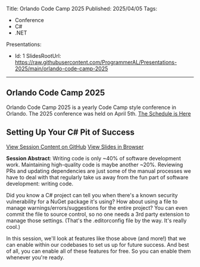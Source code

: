 Title: Orlando Code Camp 2025
Published: 2025/04/05
Tags:

- Conference
- C#
- .NET

Presentations:
- Id: 1
  SlidesRootUrl: https://raw.githubusercontent.com/ProgrammerAL/Presentations-2025/main/orlando-code-camp-2025

---

## Orlando Code Camp 2025

Orlando Code Camp 2025 is a yearly Code Camp style conference in Orlando. The 2025 conference was held on April 5th. [The Schedule is Here](https://sessionize.com/api/v2/ofd7i82z/view/GridSmart?under=True)

## Setting Up Your C# Pit of Success

<div class="post-multiple-links-div">
  <a class="post-session-content-link" target="_blank" href="https://github.com/ProgrammerAL/Presentations-2025/tree/main/orlando-code-camp-2025">View Session Content on GitHub</a>
  <a class="post-view-session-content-link" href="/posts/20250405_OrlandoCodeCamp2025/slides/1">View Slides in Browser</a>
</div>

__Session Abstract__: 
Writing code is only ~40% of software development work. Maintaining high-quality code is maybe another ~20%. Reviewing PRs and updating dependencies are just some of the manual processes we have to deal with that regularly take us away from the fun part of software development: writing code.

Did you know a C# project can tell you when there's a known security vulnerability for a NuGet package it's using? How about using a file to manage warnings/errors/suggestions for the entire project? You can even commit the file to source control, so no one needs a 3rd party extension to manage those settings. (That's the .editorconfig file by the way. It's really cool.)

In this session, we'll look at features like those above (and more!) that we can enable within our codebases to set us up for future success. And best of all, you can enable all of these features for free. So you can enable them whenever you're ready.

